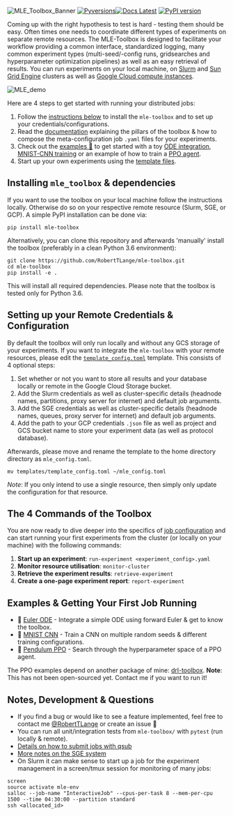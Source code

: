 ![MLE_Toolbox_Banner](https://github.com/RobertTLange/mle-toolbox/blob/main/docs/mle_thumbnail.png?raw=true)
[![Pyversions](https://img.shields.io/pypi/pyversions/mle-toolbox.svg?style=flat-square)](https://pypi.python.org/pypi/mle-toolbox)[![Docs Latest](https://img.shields.io/badge/docs-dev-blue.svg)](https://github.com/RobertTLange/mle-toolbox/blob/main/docs/how_to_toolbox.md) [![PyPI version](https://badge.fury.io/py/mle-toolbox.svg)](https://badge.fury.io/py/mle-toolbox)

Coming up with the right hypothesis to test is hard - testing them should be easy. Often times one needs to coordinate different types of experiments on separate remote resources. The MLE-Toolbox is designed to facilitate your workflow providing a common interface, standardized logging, many common experiment types (multi-seed/-config runs, gridsearches and hyperparameter optimization pipelines) as well as an easy retrieval of results. You can run experiments on your local machine, on [Slurm](https://slurm.schedmd.com/overview.html) and [Sun Grid Engine](http://bioinformatics.mdc-berlin.de/intro2UnixandSGE/sun_grid_engine_for_beginners/README.html) clusters as well as [Google Cloud compute instances](https://cloud.google.com/compute/docs/instances?hl=en).

![MLE_demo](https://github.com/RobertTLange/mle-toolbox/blob/main/docs/mle-video.gif?raw=true)

Here are 4 steps to get started with running your distributed jobs:

1. Follow the [instructions below](#installing-mletoolbox-dependencies) to install the `mle-toolbox` and to set up your credentials/configurations.
2. Read the [documentation](docs/how_to_toolbox.md) explaining the pillars of the toolbox & how to compose the meta-configuration job `.yaml` files for your experiments.
3. Check out the [examples :notebook:](#examples-getting-started-running-jobs) to get started with a toy [ODE integration](examples/ode), [MNIST-CNN training](examples/mnist) or an example of how to train a [PPO agent](examples/ppo).
4. Start up your own experiments using the [template files](templates/).


## Installing `mle_toolbox` & dependencies

If you want to use the toolbox on your local machine follow the instructions locally. Otherwise do so on your respective remote resource (Slurm, SGE, or GCP). A simple PyPI installation can be done via:

```
pip install mle-toolbox
```

Alternatively, you can clone this repository and afterwards 'manually' install the toolbox (preferably in a clean Python 3.6 environment):

```
git clone https://github.com/RobertTLange/mle-toolbox.git
cd mle-toolbox
pip install -e .
```

This will install all required dependencies. Please note that the toolbox is tested only for Python 3.6.

## Setting up your Remote Credentials & Configuration

By default the toolbox will only run locally and without any GCS storage of your experiments. If you want to integrate the `mle-toolbox` with your remote resources, please edit the [`template_config.toml`](templates/template_config.toml) template. This consists of 4 optional steps:

1. Set whether or not you want to store all results and your database locally or remote in the Google Cloud Storage bucket.
2. Add the Slurm credentials as well as cluster-specific details (headnode names, partitions, proxy server for internet) and default job arguments.
3. Add the SGE credentials as well as cluster-specific details (headnode names, queues, proxy server for internet) and default job arguments.
4. Add the path to your GCP credentials `.json` file as well as project and GCS bucket name to store your experiment data (as well as protocol database).

Afterwards, please move and rename the template to the home directory directory as `mle_config.toml`.

```
mv templates/template_config.toml ~/mle_config.toml
```

*Note*: If you only intend to use a single resource, then simply only update the configuration for that resource.

## The 4 Commands of the Toolbox

You are now ready to dive deeper into the specifics of [job configuration](docs/how_to_toolbox.md) and can start running your first experiments from the cluster (or locally on your machine) with the following commands:

1. **Start up an experiment**: `run-experiment <experiment_config>.yaml`
2. **Monitor resource utilisation**: `monitor-cluster`
3. **Retrieve the experiment results**: `retrieve-experiment`
4. **Create a one-page experiment report**: `report-experiment`

## Examples & Getting Your First Job Running

* :notebook: [Euler ODE](examples/ode) - Integrate a simple ODE using forward Euler & get to know the toolbox.
* :notebook: [MNIST CNN](examples/mnist) - Train a CNN on multiple random seeds & different training configurations.
* :notebook: [Pendulum PPO](examples/ppo) - Search through the hyperparameter space of a PPO agent.

The PPO examples depend on another package of mine: [drl-toolbox](https://github.com/RobertTLange/drl-toolbox). **Note**: This has not been open-sourced yet. Contact me if you want to run it!

## Notes, Development & Questions

* If you find a bug or would like to see a feature implemented, feel free to contact me [@RobertTLange](https://twitter.com/RobertTLange) or create an issue :hugs:
* You can run all unit/integration tests from `mle-toolbox/` with `pytest` (run locally & remote).
* [Details on how to submit jobs with qsub](http://bioinformatics.mdc-berlin.de/intro2Unixandmle/sun_grid_engine_for_beginners/how_to_submit_a_job_using_qsub.html)
* [More notes on the SGE system](https://www.osc.edu/supercomputing/batch-processing-at-osc/monitoring-and-managing-your-job)
* On Slurm it can make sense to start up a job for the experiment management in a screen/tmux session for monitoring of many jobs:
```
screen
source activate mle-env
salloc --job-name "InteractiveJob" --cpus-per-task 8 --mem-per-cpu 1500 --time 04:30:00 --partition standard
ssh <allocated_id>
```
